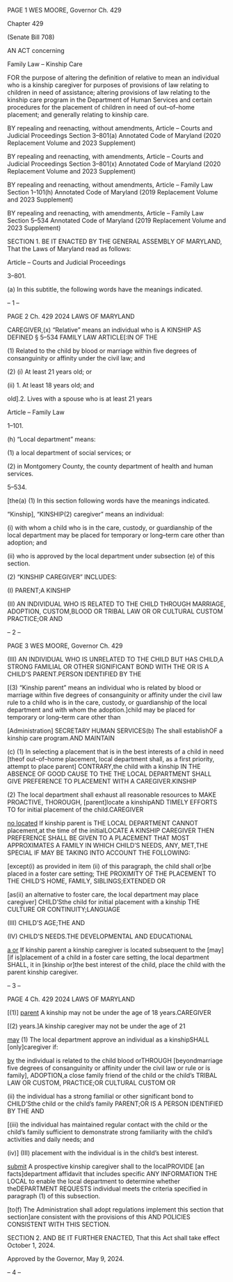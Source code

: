 PAGE 1
WES MOORE, Governor Ch. 429

Chapter 429

(Senate Bill 708)

AN ACT concerning

Family Law – Kinship Care

FOR the purpose of altering the definition of relative to mean an individual who is a kinship
caregiver for purposes of provisions of law relating to children in need of assistance;
altering provisions of law relating to the kinship care program in the Department of
Human Services and certain procedures for the placement of children in need of
out–of–home placement; and generally relating to kinship care.

BY repealing and reenacting, without amendments,
Article – Courts and Judicial Proceedings
Section 3–801(a)
Annotated Code of Maryland
(2020 Replacement Volume and 2023 Supplement)

BY repealing and reenacting, with amendments,
Article – Courts and Judicial Proceedings
Section 3–801(x)
Annotated Code of Maryland
(2020 Replacement Volume and 2023 Supplement)

BY repealing and reenacting, without amendments,
Article – Family Law
Section 1–101(h)
Annotated Code of Maryland
(2019 Replacement Volume and 2023 Supplement)

BY repealing and reenacting, with amendments,
Article – Family Law
Section 5–534
Annotated Code of Maryland
(2019 Replacement Volume and 2023 Supplement)

SECTION 1. BE IT ENACTED BY THE GENERAL ASSEMBLY OF MARYLAND,
That the Laws of Maryland read as follows:

Article – Courts and Judicial Proceedings

3–801.

(a) In this subtitle, the following words have the meanings indicated.

– 1 –

PAGE 2
Ch. 429 2024 LAWS OF MARYLAND

CAREGIVER,(x) “Relative” means an individual who is A KINSHIP AS DEFINED
§ 5–534 FAMILY LAW ARTICLE[:IN OF THE

(1) Related to the child by blood or marriage within five degrees of
consanguinity or affinity under the civil law; and

(2) (i) At least 21 years old; or

(ii) 1. At least 18 years old; and

old].2. Lives with a spouse who is at least 21 years

Article – Family Law

1–101.

(h) “Local department” means:

(1) a local department of social services; or

(2) in Montgomery County, the county department of health and human
services.

5–534.

[the(a) (1) In this section following words have the meanings indicated.

“Kinship], “KINSHIP(2) caregiver” means an individual:

(i) with whom a child who is in the care, custody, or guardianship of
the local department may be placed for temporary or long–term care other than adoption;
and

(ii) who is approved by the local department under subsection (e) of
this section.

(2) “KINSHIP CAREGIVER” INCLUDES:

(I) PARENT;A KINSHIP

(II) AN INDIVIDUAL WHO IS RELATED TO THE CHILD THROUGH
MARRIAGE, ADOPTION, CUSTOM,BLOOD OR TRIBAL LAW OR OR CULTURAL CUSTOM
PRACTICE;OR AND

– 2 –

PAGE 3
WES MOORE, Governor Ch. 429

(III) AN INDIVIDUAL WHO IS UNRELATED TO THE CHILD BUT HAS
CHILD,A STRONG FAMILIAL OR OTHER SIGNIFICANT BOND WITH THE OR IS A
CHILD’S PARENT.PERSON IDENTIFIED BY THE

[(3) “Kinship parent” means an individual who is related by blood or
marriage within five degrees of consanguinity or affinity under the civil law rule to a child
who is in the care, custody, or guardianship of the local department and with whom the
adoption.]child may be placed for temporary or long–term care other than

[Administration] SECRETARY HUMAN SERVICES(b) The shall establishOF
a kinship care program.AND MAINTAIN

(c) (1) In selecting a placement that is in the best interests of a child in need
[theof out–of–home placement, local department shall, as a first priority, attempt to place
parent] CONTRARY,the child with a kinship IN THE ABSENCE OF GOOD CAUSE TO THE
THE LOCAL DEPARTMENT SHALL GIVE PREFERENCE TO PLACEMENT WITH A
CAREGIVER.KINSHIP

(2) The local department shall exhaust all reasonable resources to MAKE
PROACTIVE, THOROUGH, [parent]locate a kinshipAND TIMELY EFFORTS TO
for initial placement of the child.CAREGIVER

[no located](3) If kinship parent is THE LOCAL DEPARTMENT CANNOT
placement,at the time of the initialLOCATE A KINSHIP CAREGIVER THEN PREFERENCE
SHALL BE GIVEN TO A PLACEMENT THAT MOST APPROXIMATES A FAMILY IN WHICH
CHILD’S NEEDS, ANY, MET,THE SPECIAL IF MAY BE TAKING INTO ACCOUNT THE
FOLLOWING:

[except(i) as provided in item (ii) of this paragraph, the child shall
or]be placed in a foster care setting; THE PROXIMITY OF THE PLACEMENT TO THE
CHILD’S HOME, FAMILY, SIBLINGS;EXTENDED OR

[as(ii) an alternative to foster care, the local department may place
caregiver] CHILD’Sthe child for initial placement with a kinship THE CULTURE OR
CONTINUITY;LANGUAGE

(III) CHILD’S AGE;THE AND

(IV) CHILD’S NEEDS.THE DEVELOPMENTAL AND EDUCATIONAL

[a or](4) If kinship parent a kinship caregiver is located subsequent to the
[may] [if is]placement of a child in a foster care setting, the local department SHALL, it in
[kinship or]the best interest of the child, place the child with the parent kinship caregiver.

– 3 –

PAGE 4
Ch. 429 2024 LAWS OF MARYLAND

[(1)] [parent](d) A kinship may not be under the age of 18 years.CAREGIVER

[(2) years.]A kinship caregiver may not be under the age of 21

[may](e) (1) The local department approve an individual as a kinshipSHALL
[only]caregiver if:

[by](i) the individual is related to the child blood orTHROUGH
[beyondmarriage five degrees of consanguinity or affinity under the civil law or rule or is
family], ADOPTION,a close family friend of the child or the child’s TRIBAL LAW OR
CUSTOM, PRACTICE;OR CULTURAL CUSTOM OR

(ii) the individual has a strong familial or other significant bond to
CHILD’Sthe child or the child’s family PARENT;OR IS A PERSON IDENTIFIED BY THE
AND

[(iii) the individual has maintained regular contact with the child or
the child’s family sufficient to demonstrate strong familiarity with the child’s activities and
daily needs; and

(iv)] (III) placement with the individual is in the child’s best
interest.

[submit](2) A prospective kinship caregiver shall to the localPROVIDE
[an facts]department affidavit that includes specific ANY INFORMATION THE LOCAL
to enable the local department to determine whether theDEPARTMENT REQUESTS
individual meets the criteria specified in paragraph (1) of this subsection.

[to(f) The Administration shall adopt regulations implement this section that
section]are consistent with the provisions of this AND POLICIES CONSISTENT WITH THIS
SECTION.

SECTION 2. AND BE IT FURTHER ENACTED, That this Act shall take effect
October 1, 2024.

Approved by the Governor, May 9, 2024.

– 4 –